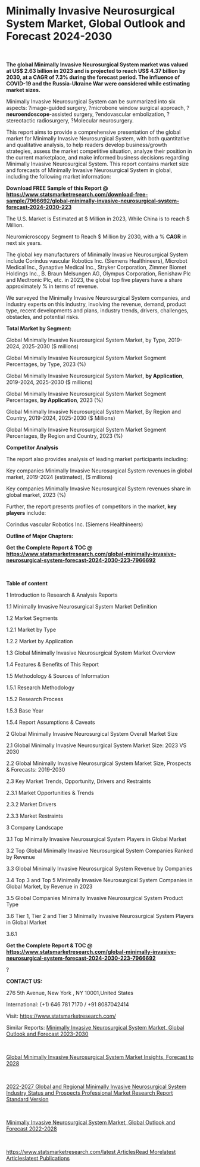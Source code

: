 <h1>Minimally Invasive Neurosurgical System Market, Global Outlook and Forecast 2024-2030</h1><br/><p><strong>The global Minimally Invasive Neurosurgical System market was valued at US$ 2.63 billion in 2023 and is projected to reach US$ 4.37 billion by 2030, at a <strong>CAGR</strong> of 7.3% during the forecast period. The influence of COVID-19 and the Russia-Ukraine War were considered while estimating market sizes.</strong></p>
 
 
 
 <p>Minimally Invasive Neurosurgical System can be summarized into six aspects: ?image-guided surgery, ?microbone window surgical approach, ?<strong>neuroendoscope</strong>-assisted surgery, ?endovascular embolization, ?stereotactic radiosurgery, ?Molecular neurosurgery.</p>
 
 
 
 <p>This report aims to provide a comprehensive presentation of the global market for Minimally Invasive Neurosurgical System, with both quantitative and qualitative analysis, to help readers develop business/growth strategies, assess the market competitive situation, analyze their position in the current marketplace, and make informed business decisions regarding Minimally Invasive Neurosurgical System. This report contains market size and forecasts of Minimally Invasive Neurosurgical System in global, including the following market information:</p>
 
 
 
 <p><strong>Download FREE Sample of this Report @ <a href="https://www.statsmarketresearch.com/download-free-sample/7966692/global-minimally-invasive-neurosurgical-system-forecast-2024-2030-223">https://www.statsmarketresearch.com/download-free-sample/7966692/global-minimally-invasive-neurosurgical-system-forecast-2024-2030-223</a></strong></p>
 
 
 
 <p>The U.S. Market is Estimated at $ Million in 2023, While China is to reach $ Million.</p>
 
 
 
 <p>Neuromicroscopy Segment to Reach $ Million by 2030, with a % <strong>CAGR</strong> in next six years.</p>
 
 
 
 <p>The global key manufacturers of Minimally Invasive Neurosurgical System include Corindus vascular Robotics Inc. (Siemens Healthineers), Microbot Medical Inc., Synaptive Medical Inc., Stryker Corporation, Zimmer Biomet Holdings Inc., B. Braun Melsungen AG, Olympus Corporation, Renishaw Plc and Medtronic Plc, etc. in 2023, the global top five players have a share approximately % in terms of revenue.</p>
 
 
 
 <p>We surveyed the Minimally Invasive Neurosurgical System companies, and industry experts on this industry, involving the revenue, demand, product type, recent developments and plans, industry trends, drivers, challenges, obstacles, and potential risks.</p>
 
 
 
 <p><strong>Total Market by Segment:</strong></p>
 
 
 
 <p>Global Minimally Invasive Neurosurgical System Market, by Type, 2019-2024, 2025-2030 ($ millions)</p>
 
 
 
 <p>Global Minimally Invasive Neurosurgical System Market Segment Percentages, by Type, 2023 (%)</p>
 
 
 
 <p>Global Minimally Invasive Neurosurgical System Market, <strong>by Application</strong>, 2019-2024, 2025-2030 ($ millions)</p>
 
 
 
 <p>Global Minimally Invasive Neurosurgical System Market Segment Percentages, <strong>by Application</strong>, 2023 (%)</p>
 
 
 
 <p>Global Minimally Invasive Neurosurgical System Market, By Region and Country, 2019-2024, 2025-2030 ($ Millions)</p>
 
 
 
 <p>Global Minimally Invasive Neurosurgical System Market Segment Percentages, By Region and Country, 2023 (%)</p>
 
 
 
 <p><strong>Competitor Analysis</strong></p>
 
 
 
 <p>The report also provides analysis of leading market participants including:</p>
 
 
 
 <p>Key companies Minimally Invasive Neurosurgical System revenues in global market, 2019-2024 (estimated), ($ millions)</p>
 
 
 
 <p>Key companies Minimally Invasive Neurosurgical System revenues share in global market, 2023 (%)</p>
 
 
 
 <p>Further, the report presents profiles of competitors in the market, <strong>key players</strong> include:</p>
 
 
 
 <p>Corindus vascular Robotics Inc. (Siemens Healthineers)</p>
 
 
 
 <p><strong>Outline of Major Chapters:</strong></p>
 
 
 
 <div><b>Get the Complete Report & TOC @ <a href="https://www.statsmarketresearch.com/global-minimally-invasive-neurosurgical-system-forecast-2024-2030-223-7966692">https://www.statsmarketresearch.com/global-minimally-invasive-neurosurgical-system-forecast-2024-2030-223-7966692</a></b></div>
 
 
 
 <p><br />
 
 <b>Table of content</b></p>
 
 
 
 <p>1 Introduction to Research & Analysis Reports<br />
 
 1.1 Minimally Invasive Neurosurgical System Market Definition<br />
 
 1.2 Market Segments<br />
 
 1.2.1 Market by Type<br />
 
 1.2.2 Market by Application<br />
 
 1.3 Global Minimally Invasive Neurosurgical System Market Overview<br />
 
 1.4 Features & Benefits of This Report<br />
 
 1.5 Methodology & Sources of Information<br />
 
 1.5.1 Research Methodology<br />
 
 1.5.2 Research Process<br />
 
 1.5.3 Base Year<br />
 
 1.5.4 Report Assumptions & Caveats<br />
 
 2 Global Minimally Invasive Neurosurgical System Overall Market Size<br />
 
 2.1 Global Minimally Invasive Neurosurgical System Market Size: 2023 VS 2030<br />
 
 2.2 Global Minimally Invasive Neurosurgical System Market Size, Prospects & Forecasts: 2019-2030<br />
 
 2.3 Key Market Trends, Opportunity, Drivers and Restraints<br />
 
 2.3.1 Market Opportunities & Trends<br />
 
 2.3.2 Market Drivers<br />
 
 2.3.3 Market Restraints<br />
 
 3 Company Landscape<br />
 
 3.1 Top Minimally Invasive Neurosurgical System Players in Global Market<br />
 
 3.2 Top Global Minimally Invasive Neurosurgical System Companies Ranked by Revenue<br />
 
 3.3 Global Minimally Invasive Neurosurgical System Revenue by Companies<br />
 
 3.4 Top 3 and Top 5 Minimally Invasive Neurosurgical System Companies in Global Market, by Revenue in 2023<br />
 
 3.5 Global Companies Minimally Invasive Neurosurgical System Product Type<br />
 
 3.6 Tier 1, Tier 2 and Tier 3 Minimally Invasive Neurosurgical System Players in Global Market<br />
 
 3.6.1</p>
 
 
 
 <div><b>Get the Complete Report & TOC @ <a href="https://www.statsmarketresearch.com/global-minimally-invasive-neurosurgical-system-forecast-2024-2030-223-7966692">https://www.statsmarketresearch.com/global-minimally-invasive-neurosurgical-system-forecast-2024-2030-223-7966692</a></b></div>
 
 
 
 <p>? </p>
 
 
 
 <p><b>CONTACT US:</b><br />
 
 276 5th Avenue, New York , NY 10001,United States<br />
 
 International: (+1) 646 781 7170 / +91 8087042414<br />
 
 Visit: <a href="https://www.statsmarketresearch.com/">https://www.statsmarketresearch.com/</a><br />
 
 Similar Reports: <a href="https://www.statsmarketresearch.com/global-minimally-invasive-neurosurgical-system-forecast-2024-2030-223-7966692">Minimally Invasive Neurosurgical System Market, Global Outlook and Forecast 2023-2030</a><br />
 
 <br />
 
 <a href="https://www.statsmarketresearch.com/global-minimally-invasive-neurosurgical-system-forecast-2024-2030-223-7966692">Global Minimally Invasive Neurosurgical System Market Insights, Forecast to 2028</a><br />
 
 <br />
 
 <a href="https://www.statsmarketresearch.com/global-minimally-invasive-neurosurgical-system-forecast-2024-2030-223-7966692">2022-2027 Global and Regional Minimally Invasive Neurosurgical System Industry Status and Prospects Professional Market Research Report Standard Version</a><br />
 
 <br />
 
 <a href="https://www.statsmarketresearch.com/global-minimally-invasive-neurosurgical-system-forecast-2024-2030-223-7966692">Minimally Invasive Neurosurgical System Market, Global Outlook and Forecast 2022-2028</a><br />
 
 <br />
 
 <a href="https://gyeongbokgung.com">https://www.statsmarketresearch.com/</a><a href="https://hallyeomaritime.com">latest Articles</a><a href="https://jingwansa.com">Read More</a><a href="https://nguoiviet.jp/">latest Articles</a><a href="https://www.intelmarketresearch.com/">latest Publications</a></p>